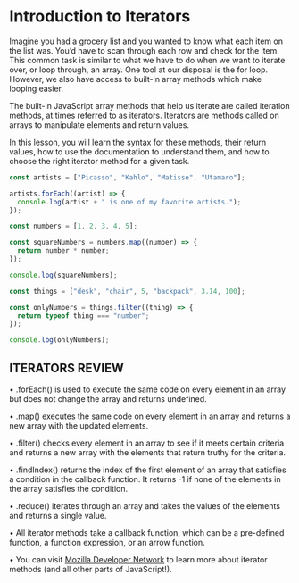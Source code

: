 # **Introduction to Iterators**

Imagine you had a grocery list and you wanted to know what each item on the list was. You’d have to scan through each row and check for the item. This common task is similar to what we have to do when we want to iterate over, or loop through, an array. One tool at our disposal is the for loop. However, we also have access to built-in array methods which make looping easier.

The built-in JavaScript array methods that help us iterate are called iteration methods, at times referred to as iterators. Iterators are methods called on arrays to manipulate elements and return values.

In this lesson, you will learn the syntax for these methods, their return values, how to use the documentation to understand them, and how to choose the right iterator method for a given task.

```javascript
const artists = ["Picasso", "Kahlo", "Matisse", "Utamaro"];

artists.forEach((artist) => {
  console.log(artist + " is one of my favorite artists.");
});

const numbers = [1, 2, 3, 4, 5];

const squareNumbers = numbers.map((number) => {
  return number * number;
});

console.log(squareNumbers);

const things = ["desk", "chair", 5, "backpack", 3.14, 100];

const onlyNumbers = things.filter((thing) => {
  return typeof thing === "number";
});

console.log(onlyNumbers);
```

## **ITERATORS REVIEW**

• .forEach() is used to execute the same code on every element in an array but does not change the array and returns undefined.

• .map() executes the same code on every element in an array and returns a new array with the updated elements.

• .filter() checks every element in an array to see if it meets certain criteria and returns a new array with the elements that return truthy for the criteria.

• .findIndex() returns the index of the first element of an array that satisfies a condition in the callback function. It returns -1 if none of the elements in the array satisfies the condition.

• .reduce() iterates through an array and takes the values of the elements and returns a single value.

• All iterator methods take a callback function, which can be a pre-defined function, a function expression, or an arrow function.

• You can visit [Mozilla Developer Network](https://developer.mozilla.org/en-US/docs/Web/JavaScript/Reference/Global_Objects/Array) to learn more about iterator methods (and all other parts of JavaScript!).
